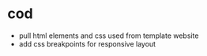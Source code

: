 # cod
- pull html elements and css used from template website
- add css breakpoints for responsive layout
